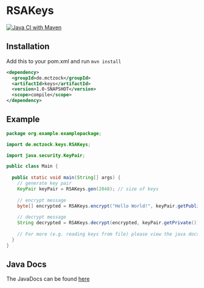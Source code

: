# RSAKeys
[![Java CI with Maven](https://github.com/MCTzOCK/RSAKeys/actions/workflows/maven.yml/badge.svg)](https://github.com/MCTzOCK/RSAKeys/actions/workflows/maven.yml)

## Installation

Add this to your pom.xml and run ``mvn install``

```xml
<dependency>
  <groupId>de.mctzock</groupId>
  <artifactId>keys</artifactId>
  <version>1.0-SNAPSHOT</version>
  <scope>compile</scope>
</dependency>
```

## Example

```java
package org.example.examplepackage;

import de.mctzock.keys.RSAKeys;

import java.security.KeyPair;

public class Main {
  
  public static void main(String[] args) {
    // generate key pair
    KeyPair keyPair = RSAKeys.gen(2048); // size of keys
    
    // encrypt message
    byte[] encrypted = RSAKeys.encrypt("Hello World!", keyPair.getPublic());
    
    // decrypt message
    String decrypted = RSAKeys.decrypt(encrypted, keyPair.getPrivate());
    
    // For more (e.g. reading keys from file) please view the java docs
  }
}
```

## Java Docs
The JavaDocs can be found [here](https://mctzock.github.io/RSAKeys/)
